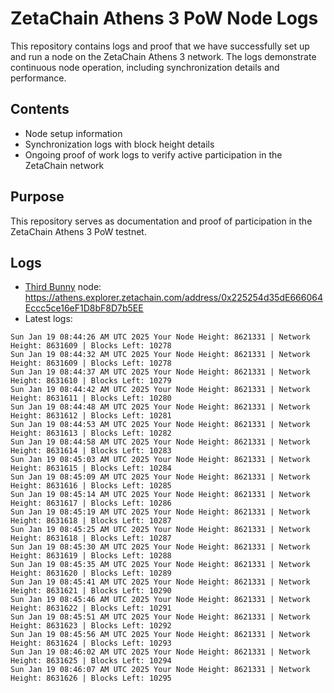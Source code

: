 # ZetaChain Athens 3 PoW Node Logs
This repository contains logs and proof that we have successfully set up and run a node on the ZetaChain Athens 3 network. The logs demonstrate continuous node operation, including synchronization details and performance.

## Contents
- Node setup information
- Synchronization logs with block height details
- Ongoing proof of work logs to verify active participation in the ZetaChain network

## Purpose
This repository serves as documentation and proof of participation in the ZetaChain Athens 3 PoW testnet.

## Logs

- [Third Bunny](https://thirdbunny.xyz/) node: https://athens.explorer.zetachain.com/address/0x225254d35dE666064Eccc5ce16eF1D8bF8D7b5EE
- Latest logs:
```
Sun Jan 19 08:44:26 AM UTC 2025 Your Node Height: 8621331 | Network Height: 8631609 | Blocks Left: 10278
Sun Jan 19 08:44:32 AM UTC 2025 Your Node Height: 8621331 | Network Height: 8631609 | Blocks Left: 10278
Sun Jan 19 08:44:37 AM UTC 2025 Your Node Height: 8621331 | Network Height: 8631610 | Blocks Left: 10279
Sun Jan 19 08:44:42 AM UTC 2025 Your Node Height: 8621331 | Network Height: 8631611 | Blocks Left: 10280
Sun Jan 19 08:44:48 AM UTC 2025 Your Node Height: 8621331 | Network Height: 8631612 | Blocks Left: 10281
Sun Jan 19 08:44:53 AM UTC 2025 Your Node Height: 8621331 | Network Height: 8631613 | Blocks Left: 10282
Sun Jan 19 08:44:58 AM UTC 2025 Your Node Height: 8621331 | Network Height: 8631614 | Blocks Left: 10283
Sun Jan 19 08:45:03 AM UTC 2025 Your Node Height: 8621331 | Network Height: 8631615 | Blocks Left: 10284
Sun Jan 19 08:45:09 AM UTC 2025 Your Node Height: 8621331 | Network Height: 8631616 | Blocks Left: 10285
Sun Jan 19 08:45:14 AM UTC 2025 Your Node Height: 8621331 | Network Height: 8631617 | Blocks Left: 10286
Sun Jan 19 08:45:19 AM UTC 2025 Your Node Height: 8621331 | Network Height: 8631618 | Blocks Left: 10287
Sun Jan 19 08:45:25 AM UTC 2025 Your Node Height: 8621331 | Network Height: 8631618 | Blocks Left: 10287
Sun Jan 19 08:45:30 AM UTC 2025 Your Node Height: 8621331 | Network Height: 8631619 | Blocks Left: 10288
Sun Jan 19 08:45:35 AM UTC 2025 Your Node Height: 8621331 | Network Height: 8631620 | Blocks Left: 10289
Sun Jan 19 08:45:41 AM UTC 2025 Your Node Height: 8621331 | Network Height: 8631621 | Blocks Left: 10290
Sun Jan 19 08:45:46 AM UTC 2025 Your Node Height: 8621331 | Network Height: 8631622 | Blocks Left: 10291
Sun Jan 19 08:45:51 AM UTC 2025 Your Node Height: 8621331 | Network Height: 8631623 | Blocks Left: 10292
Sun Jan 19 08:45:56 AM UTC 2025 Your Node Height: 8621331 | Network Height: 8631624 | Blocks Left: 10293
Sun Jan 19 08:46:02 AM UTC 2025 Your Node Height: 8621331 | Network Height: 8631625 | Blocks Left: 10294
Sun Jan 19 08:46:07 AM UTC 2025 Your Node Height: 8621331 | Network Height: 8631626 | Blocks Left: 10295
```
